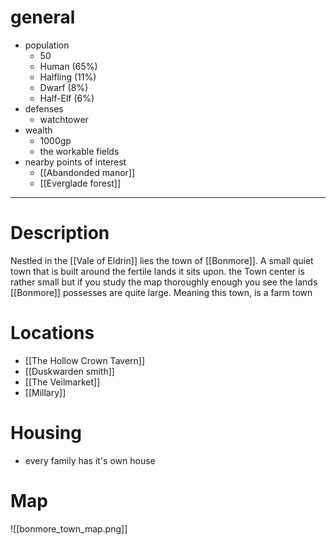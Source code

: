 # general
- population
	- 50
	- Human (65%)
	- Halfling (11%)
	- Dwarf (8%)
	- Half-Elf (6%)
- defenses
	- watchtower
- wealth
	- 1000gp
	- the workable fields
- nearby points of interest
	- [[Abandonded manor]]
	- [[Everglade forest]]
---
# Description
Nestled in the [[Vale of Eldrin]] lies the town of [[Bonmore]]. A small quiet town that is built around the fertile lands it sits upon. the Town center is rather small but if you study the map thoroughly enough you see the lands [[Bonmore]] possesses are quite large. Meaning this town, is a farm town
# Locations
- [[The Hollow Crown Tavern]]
- [[Duskwarden smith]]
- [[The Veilmarket]]
- [[Millary]]
# Housing
- every family has it's own house

# Map
![[bonmore_town_map.png]]